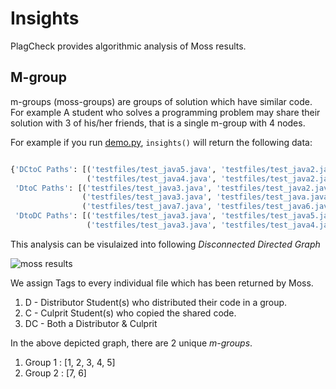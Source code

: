 # Insights

PlagCheck provides algorithmic analysis of Moss results.


## M-group
m-groups (moss-groups) are groups of solution which have similar code.
For example A student who solves a programming problem may share their
solution with 3 of his/her friends, that is a single m-group with 4 nodes.

For example if you run [demo.py](https://github.com/codeclassroom/PlagCheck/blob/master/demo.py), `insights()` will return the following data:
```python

{'DCtoC Paths': [('testfiles/test_java5.java', 'testfiles/test_java2.java'),
                 ('testfiles/test_java4.java', 'testfiles/test_java2.java')],
 'DtoC Paths': [('testfiles/test_java3.java', 'testfiles/test_java2.java'),
                ('testfiles/test_java3.java', 'testfiles/test_java.java'),
                ('testfiles/test_java7.java', 'testfiles/test_java6.java')],
 'DtoDC Paths': [('testfiles/test_java3.java', 'testfiles/test_java5.java'),
                 ('testfiles/test_java3.java', 'testfiles/test_java4.java')]}

```

This analysis can be visulaized into following _Disconnected Directed Graph_

![moss results](https://drive.google.com/uc?export=view&id=1Lc8obgjihfo7EGimn300mTtqfmHK0Zem)

We assign Tags to every individual file which has been returned by Moss.

1. D - Distributor
Student(s) who distributed their
code in a group.
2. C - Culprit
Student(s) who copied the shared
code.
3. DC - Both a Distributor & Culprit

In the above depicted graph, there are 2 unique _m-groups_.

1. Group 1 : [1, 2, 3, 4, 5]
2. Group 2 : [7, 6]